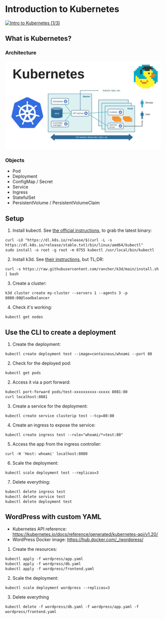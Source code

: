 # Introduction to Kubernetes

[![Intro to Kubernetes (1/3)](https://img.youtube.com/vi/6tBKw3PFYx8/0.jpg)](https://www.youtube.com/watch?v=6tBKw3PFYx8 "Intro to Kubernetes (1/3)")

## What is Kubernetes?

### Architecture

![Kubernetes' architecture](assets/architecture.jpg)

### Objects

- Pod
- Deployment
- ConfigMap / Secret
- Service
- Ingress
- StatefulSet
- PersistentVolume / PersistentVolumeClaim

## Setup

1. Install kubectl. See
   [the official instructions](https://kubernetes.io/docs/tasks/tools/install-kubectl/),
   to grab the latest binary:

```
curl -LO "https://dl.k8s.io/release/$(curl -L -s https://dl.k8s.io/release/stable.txt)/bin/linux/amd64/kubectl"
sudo install -o root -g root -m 0755 kubectl /usr/local/bin/kubectl
```

2. Install k3d. See [their instructions](https://k3d.io/#installation), but
   TL;DR:

```
curl -s https://raw.githubusercontent.com/rancher/k3d/main/install.sh | bash
```

3. Create a cluster:

```
k3d cluster create my-cluster --servers 1 --agents 3 -p 8080:80@loadbalancer
```

4. Check it's working:

```
kubectl get nodes
```

## Use the CLI to create a deployment

1. Create the deployment:

```
kubectl create deployment test --image=containous/whoami --port 80
```

2. Check for the deployed pod:

```
kubectl get pods
```

2. Access it via a port forward:

```
kubectl port-forward pods/test-xxxxxxxxxx-xxxxx 8081:80
curl localhost:8081
```

3. Create a service for the deployment:

```
kubectl create service clusterip test --tcp=80:80
```

4. Create an ingress to expose the service:

```
kubectl create ingress test --rule="whoami/*=test:80"
```

5. Access the app from the ingress controller:

```
curl -H 'Host: whoami' localhost:8080
```

6. Scale the deployment:

```
kubectl scale deployment test --replicas=3
```

7. Delete everything:

```
kubectl delete ingress test
kubectl delete service test
kubectl delete deployment test
```

## WordPress with custom YAML

- Kubernetes API reference: https://kubernetes.io/docs/reference/generated/kubernetes-api/v1.20/
- WordPress Docker image: https://hub.docker.com/_/wordpress/

1. Create the resources:

```
kubectl apply -f wordpress/app.yaml
kubectl apply -f wordpress/db.yaml
kubectl apply -f wordpress/frontend.yaml
```

2. Scale the deployment:

```
kubectl scale deployment wordpress --replicas=3
```

3. Delete everything

```
kubectl delete -f wordpress/db.yaml -f wordpress/app.yaml -f wordpress/frontend.yaml
```
